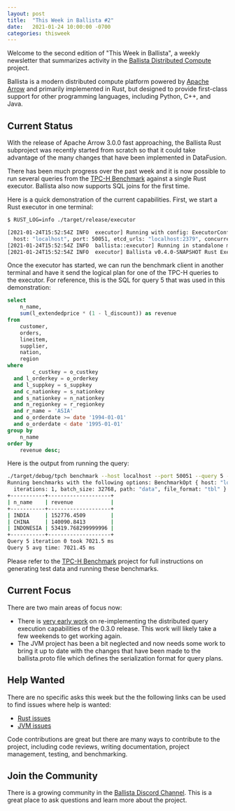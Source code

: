 ```yaml
---
layout: post
title:  "This Week in Ballista #2"
date:   2021-01-24 10:00:00 -0700
categories: thisweek
---
```


Welcome to the second edition of "This Week in Ballista", a weekly newsletter that summarizes activity in the 
[Ballista Distributed Compute](https://github.com/ballista-compute/ballista) project.

Ballista is a modern distributed compute platform powered by [Apache Arrow](https://arrow.apache.org/) and primarily 
implemented in Rust, but designed to provide first-class support for other programming languages, including Python, 
C++, and Java.

## Current Status

With the release of Apache Arrow 3.0.0 fast approaching, the Ballista Rust subproject was recently started from 
scratch so that it could take advantage of the many changes that have been implemented in DataFusion.

There has been much progress over the past week and it is now possible to run several queries from the 
[TPC-H Benchmark](https://github.com/ballista-compute/ballista/tree/main/benchmarks/tpch) against a single Rust 
executor. Ballista also now supports SQL joins for the first time.

Here is a quick demonstration of the current capabilities. First, we start a Rust executor in one terminal:

```bash
$ RUST_LOG=info ./target/release/executor

[2021-01-24T15:52:54Z INFO  executor] Running with config: ExecutorConfig { discovery_mode: Standalone, 
  host: "localhost", port: 50051, etcd_urls: "localhost:2379", concurrent_tasks: 4 }
[2021-01-24T15:52:54Z INFO  ballista::executor] Running in standalone mode
[2021-01-24T15:52:54Z INFO  executor] Ballista v0.4.0-SNAPSHOT Rust Executor listening on 0.0.0.0:50051
```

Once the executor has started, we can run the benchmark client in another terminal and have it send the logical plan 
for one of the TPC-H queries to the executor. For reference, this is the SQL for query 5 that was used in this 
demonstration:

```sql
select
    n_name,
    sum(l_extendedprice * (1 - l_discount)) as revenue
from
    customer,
    orders,
    lineitem,
    supplier,
    nation,
    region
where
        c_custkey = o_custkey
  and l_orderkey = o_orderkey
  and l_suppkey = s_suppkey
  and c_nationkey = s_nationkey
  and s_nationkey = n_nationkey
  and n_regionkey = r_regionkey
  and r_name = 'ASIA'
  and o_orderdate >= date '1994-01-01'
  and o_orderdate < date '1995-01-01'
group by
    n_name
order by
    revenue desc;
```

Here is the output from running the query:

```bash
./target/debug/tpch benchmark --host localhost --port 50051 --query 5 --path data --format tbl --iterations 1
Running benchmarks with the following options: BenchmarkOpt { host: "localhost", port: 50051, query: 5, debug: false, 
  iterations: 1, batch_size: 32768, path: "data", file_format: "tbl" }
+-----------+--------------------+
| n_name    | revenue            |
+-----------+--------------------+
| INDIA     | 152776.4509        |
| CHINA     | 140090.8413        |
| INDONESIA | 53419.768299999996 |
+-----------+--------------------+
Query 5 iteration 0 took 7021.5 ms
Query 5 avg time: 7021.45 ms
```

Please refer to the [TPC-H Benchmark](https://github.com/ballista-compute/ballista/tree/main/benchmarks/tpch) project
for full instructions on generating test data and running these benchmarks.

## Current Focus

There are two main areas of focus now:

- There is [very early work](https://github.com/ballista-compute/ballista/pull/422) on re-implementing the distributed 
  query execution capabilities of the 0.3.0 release. This work will likely take a few weekends to get working again.
- The JVM project has been a bit neglected and now needs some work to bring it up to date with the changes that have
  been made to the ballista.proto file which defines the serialization format for query plans.

## Help Wanted

There are no specific asks this week but the the following links can be used to find issues where help is wanted:

- [Rust issues](https://github.com/ballista-compute/ballista/issues?q=is%3Aopen+label%3A%22help+wanted%22+label%3Arust)
- [JVM issues](https://github.com/ballista-compute/ballista/issues?q=is%3Aopen+label%3A%22help+wanted%22+label%3Ajvm)

Code contributions are great but there are many ways to contribute to the project, including code reviews, writing
documentation, project management, testing, and benchmarking.

## Join the Community

There is a growing community in the [Ballista Discord Channel](https://discord.gg/95PMxSk). This is a great place to
ask questions and learn more about the project.